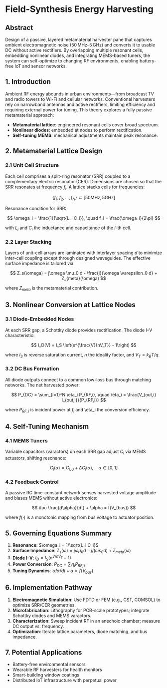 # Field-Synthesis Energy Harvesting

## Abstract

Design of a passive, layered metamaterial harvester pane that captures ambient electromagnetic noise (50 MHz–5 GHz) and converts it to usable DC without active rectifiers. By overlapping multiple resonant cells, embedding nonlinear diodes, and integrating MEMS-based tuners, the system can self-optimize to changing RF environments, enabling battery-free IoT and sensor networks.

## 1. Introduction

Ambient RF energy abounds in urban environments—from broadcast TV and radio towers to Wi-Fi and cellular networks. Conventional harvesters rely on narrowband antennas and active rectifiers, limiting efficiency and requiring external power for tuning. This theory explores a fully passive metamaterial approach:

* **Metamaterial lattice**: engineered resonant cells cover broad spectrum.
* **Nonlinear diodes**: embedded at nodes to perform rectification.
* **Self-tuning MEMS**: mechanical adjustments maintain peak resonance.

## 2. Metamaterial Lattice Design

### 2.1 Unit Cell Structure

Each cell comprises a split-ring resonator (SRR) coupled to a complementary electric resonator (CER). Dimensions are chosen so that the SRR resonates at frequency $f_i$. A lattice stacks cells for frequencies:

$$
  \{f_1, f_2, \dots, f_N\} \subset [50\mathrm{MHz},5\mathrm{GHz}]
$$

Resonance condition for SRR:

$$
  \omega_i = \frac{1}{\sqrt{L_i C_i}}, \quad f_i = \frac{\omega_i}{2\pi}
$$

with $L_i$ and $C_i$ the inductance and capacitance of the $i$-th cell.

### 2.2 Layer Stacking

Layers of unit-cell arrays are laminated with interlayer spacing $d$ to minimize inter-cell coupling except through designed waveguides. The effective surface impedance is tailored via:

$$
  Z_s(\omega) = j\omega \mu_0 d - \frac{j}{\omega \varepsilon_0 d} + Z_{meta}(\omega)
$$

where $Z_{meta}$ is the metamaterial contribution.

## 3. Nonlinear Conversion at Lattice Nodes

### 3.1 Diode-Embedded Nodes

At each SRR gap, a Schottky diode provides rectification. The diode I–V characteristic:

$$
  I_D(V) = I_S \left(e^{\frac{V}{nV_T}} - 1\right)
$$

where $I_S$ is reverse saturation current, $n$ the ideality factor, and $V_T = k_B T/q$.

### 3.2 DC Bus Formation

All diode outputs connect to a common low-loss bus through matching networks. The net harvested power:

$$
  P_{DC} = \sum_{i=1}^N \eta_i P_{RF,i}, \quad \eta_i = \frac{V_{out,i} I_{out,i}}{P_{RF,i}}
$$

where $P_{RF,i}$ is incident power at $f_i$ and \eta\_i the conversion efficiency.

## 4. Self-Tuning Mechanism

### 4.1 MEMS Tuners

Variable capacitors (varactors) on each SRR gap adjust $C_i$ via MEMS actuators, shifting resonance:

$$
  C_i(\alpha) = C_{i,0} + \Delta C_i(\alpha), \quad \alpha\in [0,1]
$$

### 4.2 Feedback Control

A passive RC time-constant network senses harvested voltage amplitude and biases MEMS without active electronics:

$$
  \tau \frac{d\alpha}{dt} + \alpha = f(V_{bus})
$$

where $f(\cdot)$ is a monotonic mapping from bus voltage to actuator position.

## 5. Governing Equations Summary

1. **Resonance**: $\omega_i = 1/\sqrt{L_i C_i}$
2. **Surface Impedance**: $Z_s(\omega) = j\omega \mu_0 d - j/(\omega \varepsilon_0 d) + Z_{meta}(\omega)$
3. **Diode I–V**: $I_D = I_S(e^{V/nV_T}-1)$
4. **Power Conversion**: $P_{DC}=\sum_i \eta_i P_{RF,i}$
5. **Tuning Dynamics**: $\tau d\alpha/dt+\alpha=f(V_{bus})$

## 6. Implementation Pathway

1. **Electromagnetic Simulation**: Use FDTD or FEM (e.g., CST, COMSOL) to optimize SRR/CER geometries.
2. **Microfabrication**: Lithography for PCB-scale prototypes; integrate Schottky diodes and MEMS varactors.
3. **Characterization**: Sweep incident RF in an anechoic chamber; measure DC output vs. frequency.
4. **Optimization**: Iterate lattice parameters, diode matching, and bus impedance.

## 7. Potential Applications

* Battery-free environmental sensors
* Wearable RF harvesters for health monitors
* Smart-building window coatings
* Distributed IoT infrastructure with perpetual power

